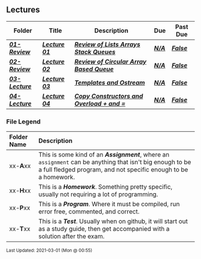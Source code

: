 ## Lectures

| Folder | Title | Description | Due | Past Due |
|-----|-----|-----|-----|-----|
| ***<a href="https://github.com/rugbyprof/2143-Object-Oriented-Programming/tree/master/Lectures/01-Review">01-Review</a>*** | ***<a href="https://github.com/rugbyprof/2143-Object-Oriented-Programming/tree/master/Lectures/01-Review"> Lecture 01 </a>*** | ***<a href="https://github.com/rugbyprof/2143-Object-Oriented-Programming/tree/master/Lectures/01-Review"> Review of Lists Arrays Stack Queues</a>*** | ***<a href="https://github.com/rugbyprof/2143-Object-Oriented-Programming/tree/master/Lectures/01-Review">N/A</a>*** | ***<a href="https://github.com/rugbyprof/2143-Object-Oriented-Programming/tree/master/Lectures/01-Review">False</a>*** |
| ***<a href="https://github.com/rugbyprof/2143-Object-Oriented-Programming/tree/master/Lectures/02-Review">02-Review</a>*** | ***<a href="https://github.com/rugbyprof/2143-Object-Oriented-Programming/tree/master/Lectures/02-Review"> Lecture 02 </a>*** | ***<a href="https://github.com/rugbyprof/2143-Object-Oriented-Programming/tree/master/Lectures/02-Review"> Review of Circular Array Based Queue</a>*** | ***<a href="https://github.com/rugbyprof/2143-Object-Oriented-Programming/tree/master/Lectures/02-Review">N/A</a>*** | ***<a href="https://github.com/rugbyprof/2143-Object-Oriented-Programming/tree/master/Lectures/02-Review">False</a>*** |
| ***<a href="https://github.com/rugbyprof/2143-Object-Oriented-Programming/tree/master/Lectures/03-Lecture">03-Lecture</a>*** | ***<a href="https://github.com/rugbyprof/2143-Object-Oriented-Programming/tree/master/Lectures/03-Lecture"> Lecture 03 </a>*** | ***<a href="https://github.com/rugbyprof/2143-Object-Oriented-Programming/tree/master/Lectures/03-Lecture"> Templates and Ostream</a>*** | ***<a href="https://github.com/rugbyprof/2143-Object-Oriented-Programming/tree/master/Lectures/03-Lecture">N/A</a>*** | ***<a href="https://github.com/rugbyprof/2143-Object-Oriented-Programming/tree/master/Lectures/03-Lecture">False</a>*** |
| ***<a href="https://github.com/rugbyprof/2143-Object-Oriented-Programming/tree/master/Lectures/04-Lecture">04-Lecture</a>*** | ***<a href="https://github.com/rugbyprof/2143-Object-Oriented-Programming/tree/master/Lectures/04-Lecture"> Lecture 04 </a>*** | ***<a href="https://github.com/rugbyprof/2143-Object-Oriented-Programming/tree/master/Lectures/04-Lecture"> Copy Constructors and Overload + and =</a>*** | ***<a href="https://github.com/rugbyprof/2143-Object-Oriented-Programming/tree/master/Lectures/04-Lecture">N/A</a>*** | ***<a href="https://github.com/rugbyprof/2143-Object-Oriented-Programming/tree/master/Lectures/04-Lecture">False</a>*** |

### File Legend

| Folder Name | Description |
|:-----------|:-------------|
|xx-**A**xx | This is some kind of an ***Assignment***, where an `assignment` can be anything that isn't big enough to be a full fledged program, and not specific enough to be a homework. |
|xx-**H**xx | This is a ***Homework***. Something pretty specific, usually not requiring a lot of programming. |
|xx-**P**xx | This is a ***Program***. Where it must be compiled, run error free, commented, and correct. |
|xx-**T**xx | This is a ***Test***. Usually when on github, it will start out as a study guide, then get accompanied with a solution after the exam. |

<sup>Last Updated: 2021-03-01 (Mon @ 00:55)</sup>